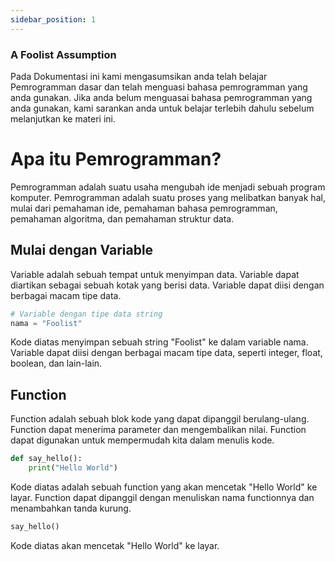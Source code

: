 ```yaml
---
sidebar_position: 1
---
```

### A Foolist Assumption
Pada Dokumentasi ini kami mengasumsikan anda telah belajar Pemrogramman dasar dan telah menguasi bahasa pemrogramman yang anda gunakan. Jika anda belum menguasai bahasa pemrogramman yang anda gunakan, kami sarankan anda untuk belajar terlebih dahulu sebelum melanjutkan ke materi ini. 

# Apa itu Pemrogramman?

Pemrogramman adalah suatu usaha mengubah ide menjadi sebuah program komputer. Pemrogramman adalah suatu proses yang melibatkan banyak hal, mulai dari pemahaman ide, pemahaman bahasa pemrogramman, pemahaman algoritma, dan pemahaman struktur data. 

## Mulai dengan Variable 

Variable adalah sebuah tempat untuk menyimpan data. Variable dapat diartikan sebagai sebuah kotak yang berisi data. Variable dapat diisi dengan berbagai macam tipe data.
    
```python 
# Variable dengan tipe data string
nama = "Foolist"
```
Kode diatas menyimpan sebuah string "Foolist" ke dalam variable nama. Variable dapat diisi dengan berbagai macam tipe data, seperti integer, float, boolean, dan lain-lain.

## Function 

Function adalah sebuah blok kode yang dapat dipanggil berulang-ulang. Function dapat menerima parameter dan mengembalikan nilai. Function dapat digunakan untuk mempermudah kita dalam menulis kode. 

```python
def say_hello():
    print("Hello World")
```
Kode diatas adalah sebuah function yang akan mencetak "Hello World" ke layar. Function dapat dipanggil dengan menuliskan nama functionnya dan menambahkan tanda kurung. 

```python
say_hello()
```
Kode diatas akan mencetak "Hello World" ke layar.


